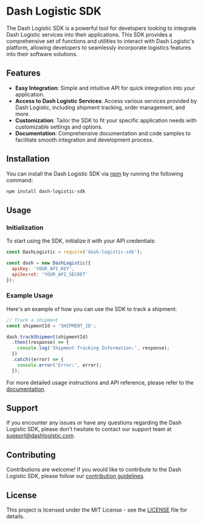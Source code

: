 # Dash Logistic SDK

The Dash Logistic SDK is a powerful tool for developers looking to integrate Dash Logistic services into their applications. This SDK provides a comprehensive set of functions and utilities to interact with Dash Logistic's platform, allowing developers to seamlessly incorporate logistics features into their software solutions.

## Features

- **Easy Integration**: Simple and intuitive API for quick integration into your application.
- **Access to Dash Logistic Services**: Access various services provided by Dash Logistic, including shipment tracking, order management, and more.
- **Customization**: Tailor the SDK to fit your specific application needs with customizable settings and options.
- **Documentation**: Comprehensive documentation and code samples to facilitate smooth integration and development process.

## Installation

You can install the Dash Logistic SDK via [npm](https://www.npmjs.com/) by running the following command:

```bash
npm install dash-logistic-sdk
```

## Usage

### Initialization

To start using the SDK, initialize it with your API credentials:

```javascript
const DashLogistic = require('dash-logistic-sdk');

const dash = new DashLogistic({
  apiKey: 'YOUR_API_KEY',
  apiSecret: 'YOUR_API_SECRET'
});
```

### Example Usage

Here's an example of how you can use the SDK to track a shipment:

```javascript
// Track a shipment
const shipmentId = 'SHIPMENT_ID';

dash.trackShipment(shipmentId)
  .then((response) => {
    console.log('Shipment Tracking Information:', response);
  })
  .catch((error) => {
    console.error('Error:', error);
  });
```

For more detailed usage instructions and API reference, please refer to the [documentation](https://docs.dashlogistic.com/sdk).

## Support

If you encounter any issues or have any questions regarding the Dash Logistic SDK, please don't hesitate to contact our support team at support@dashlogistic.com.

## Contributing

Contributions are welcome! If you would like to contribute to the Dash Logistic SDK, please follow our [contribution guidelines](CONTRIBUTING.md).

## License

This project is licensed under the MIT License - see the [LICENSE](LICENSE) file for details.
